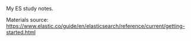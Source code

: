 My ES study notes.

Materials source: https://www.elastic.co/guide/en/elasticsearch/reference/current/getting-started.html